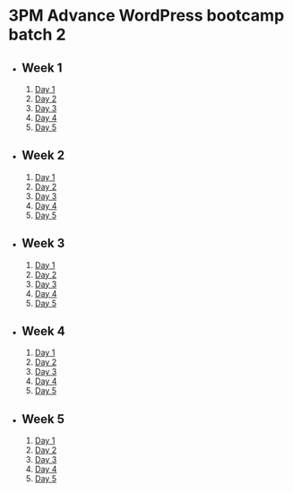 # 3PM Advance WordPress bootcamp batch 2

- ## Week 1

   1. [Day 1](https://www.facebook.com/iCodeguru/videos/1082998496176969)
   2. [Day 2](https://www.facebook.com/iCodeguru/videos/1066349734438243)
   3. [Day 3](https://www.facebook.com/iCodeguru/videos/372262752419267)
   4. [Day 4](https://www.facebook.com/iCodeguru/videos/3629652860590099)
   5. [Day 5](https://www.facebook.com/iCodeguru/videos/1354198805265906)

- ## Week 2

   1. [Day 1](https://www.facebook.com/iCodeguru/videos/2651907524956902)
   2. [Day 2](https://www.facebook.com/iCodeguru/videos/767060125342397)
   3. [Day 3]()
   4. [Day 4](https://www.facebook.com/iCodeguru/videos/1407657346521434)
   5. [Day 5]()

- ## Week 3

   1. [Day 1](https://www.facebook.com/iCodeguru/videos/918402846957350)
   2. [Day 2](https://www.facebook.com/iCodeguru/videos/800956825207723)
   3. [Day 3](https://www.facebook.com/iCodeguru/videos/1121045042430046)
   4. [Day 4](https://www.facebook.com/iCodeguru/videos/910789367160460)
   5. [Day 5](https://www.facebook.com/iCodeguru/videos/984684136617739)

- ## Week 4

   1. [Day 1](https://www.facebook.com/iCodeguru/videos/351943534497510)
   2. [Day 2](https://www.facebook.com/iCodeguru/videos/1248825525874087)
   3. [Day 3](https://www.facebook.com/iCodeguru/videos/862851988980003)
   4. [Day 4](https://www.facebook.com/iCodeguru/videos/790232896304821)
   5. [Day 5](https://www.facebook.com/iCodeguru/videos/793164502871712)

- ## Week 5

   1. [Day 1](https://www.facebook.com/iCodeguru/videos/374716768241182)
   2. [Day 2](https://www.facebook.com/iCodeguru/videos/249693058220757)
   3. [Day 3](https://www.facebook.com/iCodeguru/videos/351039101271026)
   4. [Day 4](https://www.facebook.com/iCodeguru/videos/1117794079646098)
   5. [Day 5]()

<!-- - ## Week 

   1. [Day 1]()
   2. [Day 2]()
   3. [Day 3]()
   4. [Day 4]()
   5. [Day 5]() -->

<!-- - ## Week 

   1. [Day 1]()
   2. [Day 2](https://www.facebook.com/iCodeguru/videos/379506844915231)
   3. [Day 3](https://www.facebook.com/iCodeguru/videos/6999021093559795)
   4. [Day 4](https://www.facebook.com/iCodeguru/videos/425307336774092)
   5. [Day 5](https://www.facebook.com/iCodeguru/videos/1565890787567176) -->

<!-- - ## Week 

   1. [Day 1]()
   2. [Day 2]()
   3. [Day 3]()
   4. [Day 4]()
   5. [Day 5]() -->